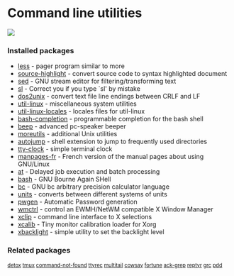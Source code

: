 # Command line utilities

[![](https://screenshots.debian.net/thumbnail/less/)](https://screenshots.debian.net/screenshot/less/)


 

### Installed packages

* [less](https://packages.debian.org/stretch/less) - pager program similar to more
* [source-highlight](https://packages.debian.org/stretch/source-highlight) - convert source code to syntax highlighted document
* [sed](https://packages.debian.org/stretch/sed) - GNU stream editor for filtering/transforming text
* [sl](https://packages.debian.org/stretch/sl) - Correct you if you type `sl' by mistake
* [dos2unix](https://packages.debian.org/stretch/dos2unix) - convert text file line endings between CRLF and LF
* [util-linux](https://packages.debian.org/stretch/util-linux) - miscellaneous system utilities
* [util-linux-locales](https://packages.debian.org/stretch/util-linux-locales) - locales files for util-linux
* [bash-completion](https://packages.debian.org/stretch/bash-completion) - programmable completion for the bash shell
* [beep](https://packages.debian.org/stretch/beep) - advanced pc-speaker beeper
* [moreutils](https://packages.debian.org/stretch/moreutils) - additional Unix utilities
* [autojump](https://packages.debian.org/stretch/autojump) - shell extension to jump to frequently used directories
* [tty-clock](https://packages.debian.org/stretch/tty-clock) - simple terminal clock
* [manpages-fr](https://packages.debian.org/stretch/manpages-fr) - French version of the manual pages about using GNU/Linux
* [at](https://packages.debian.org/stretch/at) - Delayed job execution and batch processing
* [bash](https://packages.debian.org/stretch/bash) - GNU Bourne Again SHell
* [bc](https://packages.debian.org/stretch/bc) - GNU bc arbitrary precision calculator language
* [units](https://packages.debian.org/stretch/units) - converts between different systems of units
* [pwgen](https://packages.debian.org/stretch/pwgen) - Automatic Password generation
* [wmctrl](https://packages.debian.org/stretch/wmctrl) - control an EWMH/NetWM compatible X Window Manager
* [xclip](https://packages.debian.org/stretch/xclip) - command line interface to X selections
* [xcalib](https://packages.debian.org/stretch/xcalib) - Tiny monitor calibration loader for Xorg
* [xbacklight](https://packages.debian.org/stretch/xbacklight) - simple utility to set the backlight level

### Related packages

<sub> [detox](https://packages.debian.org/stretch/detox) [tmux](https://packages.debian.org/stretch/tmux) [command-not-found](https://packages.debian.org/stretch/command-not-found) [ttyrec](https://packages.debian.org/stretch/ttyrec) [multitail](https://packages.debian.org/stretch/multitail) [cowsay](https://packages.debian.org/stretch/cowsay) [fortune](https://packages.debian.org/stretch/fortune) [ack-grep](https://packages.debian.org/stretch/ack-grep) [reptyr](https://packages.debian.org/stretch/reptyr) [grc](https://packages.debian.org/stretch/grc) [pdd](https://packages.debian.org/stretch/pdd)  </sub>
